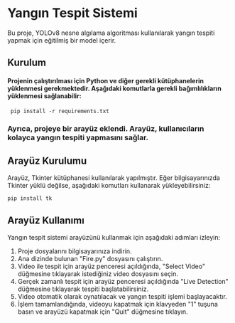 # Yangın Tespit Sistemi
Bu proje, YOLOv8 nesne algılama algoritması kullanılarak yangın tespiti yapmak için eğitilmiş bir model içerir.

## Kurulum
#### Projenin çalıştırılması için Python ve diğer gerekli kütüphanelerin yüklenmesi gerekmektedir. Aşağıdaki komutlarla gerekli bağımlılıkların yüklenmesi sağlanabilir:

``` pip install -r requirements.txt```

 ### Ayrıca, projeye bir arayüz eklendi. Arayüz, kullanıcıların kolayca yangın tespiti yapmasını sağlar.

 ## Arayüz Kurulumu

Arayüz, Tkinter kütüphanesi kullanılarak yapılmıştır. Eğer bilgisayarınızda Tkinter yüklü değilse, aşağıdaki komutları kullanarak yükleyebilirsiniz:


```pip install tk```

## Arayüz Kullanımı

Yangın tespit sistemi arayüzünü kullanmak için aşağıdaki adımları izleyin:

1. Proje dosyalarını bilgisayarınıza indirin.
2. Ana dizinde bulunan "Fire.py" dosyasını çalıştırın.
3. Video ile tespit için arayüz penceresi açıldığında, "Select Video" düğmesine tıklayarak istediğiniz video dosyasını seçin.
4. Gerçek zamanlı tespit için arayüz penceresi açıldığında "Live Detection" düğmesine tıklayarak tespiti başlatabilirsiniz.
5. Video otomatik olarak oynatılacak ve yangın tespiti işlemi başlayacaktır.
6. İşlem tamamlandığında, videoyu kapatmak için klavyeden "1" tuşuna basın ve arayüzü kapatmak için "Quit" düğmesine tıklayın.


